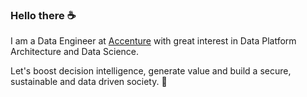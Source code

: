 ### Hello there ☕

I am a Data Engineer at [Accenture](https://www.accenture.com]) with great interest in Data Platform Architecture and Data Science.


Let's boost decision intelligence, generate value and build a secure, sustainable and data driven society. 🚀
